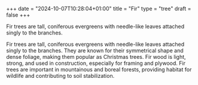 +++
date = "2024-10-07T10:28:04+01:00"
title = "Fir"
type = "tree"
draft = false
+++

Fir trees are tall, coniferous evergreens with needle-like leaves attached singly to the branches.

<!--more-->

Fir trees are tall, coniferous evergreens with needle-like leaves attached singly to the branches. They are known for their symmetrical shape and dense foliage, making them popular as Christmas trees. Fir wood is light, strong, and used in construction, especially for framing and plywood. Fir trees are important in mountainous and boreal forests, providing habitat for wildlife and contributing to soil stabilization.
